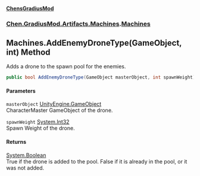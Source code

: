 #### [ChensGradiusMod](index 'index')
### [Chen.GradiusMod.Artifacts.Machines](ayrCd5wE1fGIQOox6GFHYA 'Chen.GradiusMod.Artifacts.Machines').[Machines](06BKrroboYsdkfWNwbWj1A 'Chen.GradiusMod.Artifacts.Machines.Machines')
## Machines.AddEnemyDroneType(GameObject, int) Method
Adds a drone to the spawn pool for the enemies.  
```csharp
public bool AddEnemyDroneType(GameObject masterObject, int spawnWeight);
```
#### Parameters
<a name='Chen_GradiusMod_Artifacts_Machines_Machines_AddEnemyDroneType(GameObject_int)_masterObject'></a>
`masterObject` [UnityEngine.GameObject](https://docs.microsoft.com/en-us/dotnet/api/UnityEngine.GameObject 'UnityEngine.GameObject')  
CharacterMaster GameObject of the drone.
  
<a name='Chen_GradiusMod_Artifacts_Machines_Machines_AddEnemyDroneType(GameObject_int)_spawnWeight'></a>
`spawnWeight` [System.Int32](https://docs.microsoft.com/en-us/dotnet/api/System.Int32 'System.Int32')  
Spawn Weight of the drone.
  
#### Returns
[System.Boolean](https://docs.microsoft.com/en-us/dotnet/api/System.Boolean 'System.Boolean')  
True if the drone is added to the pool. False if it is already in the pool, or it was not added.
